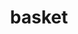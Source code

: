 ---
layout: smileys&emotion
title: basket
emoji: basket
permalink: 🧺.html
image: assets/img/3moji/basket.png
---